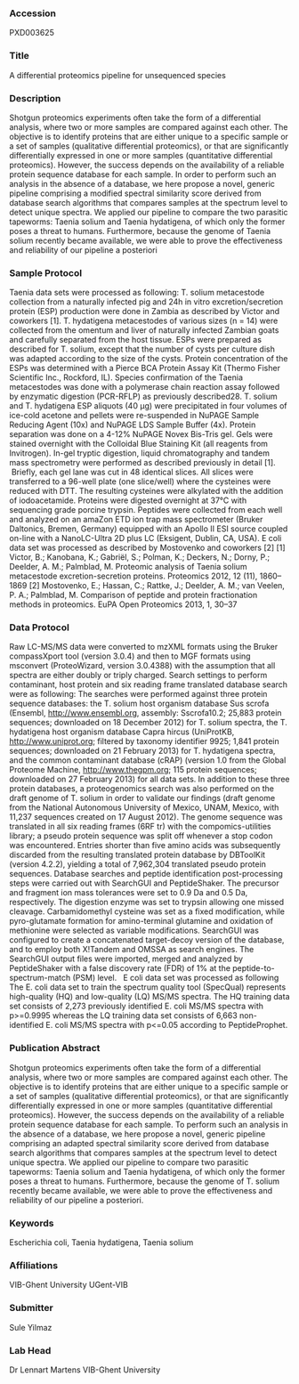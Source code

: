 ### Accession
PXD003625

### Title
A differential proteomics pipeline for unsequenced species

### Description
Shotgun proteomics experiments often take the form of a differential analysis, where two or more samples are compared against each other. The objective is to identify proteins that are either unique to a specific sample or a set of samples (qualitative differential proteomics), or that are significantly differentially expressed in one or more samples (quantitative differential proteomics). However, the success depends on the availability of a reliable protein sequence database for each sample. In order to perform such an analysis in the absence of a database, we here propose a novel, generic pipeline comprising a modified spectral similarity score derived from database search algorithms that compares samples at the spectrum level to detect unique spectra. We applied our pipeline to compare the two parasitic tapeworms: Taenia solium and Taenia hydatigena, of which only the former poses a threat to humans. Furthermore, because the genome of Taenia solium recently became available, we were able to prove the effectiveness and reliability of our pipeline a posteriori

### Sample Protocol
Taenia data sets were processed as following: T. solium metacestode collection from a naturally infected pig and 24h in vitro excretion/secretion protein (ESP) production were done in Zambia as described by Victor and coworkers [1]. T. hydatigena metacestodes of various sizes (n = 14) were collected from the omentum and liver of naturally infected Zambian goats and carefully separated from the host tissue. ESPs were prepared as described for T. solium, except that the number of cysts per culture dish was adapted according to the size of the cysts. Protein concentration of the ESPs was determined with a Pierce BCA Protein Assay Kit (Thermo Fisher Scientific Inc., Rockford, IL). Species confirmation of the Taenia metacestodes was done with a polymerase chain reaction assay followed by enzymatic digestion (PCR-RFLP) as previously described28. T. solium and T. hydatigena ESP aliquots (40 μg) were precipitated in four volumes of ice-cold acetone and pellets were re-suspended in NuPAGE Sample Reducing Agent (10x) and NuPAGE LDS Sample Buffer (4x). Protein separation was done on a 4-12% NuPAGE Novex Bis-Tris gel. Gels were stained overnight with the Colloidal Blue Staining Kit (all reagents from Invitrogen). In-gel tryptic digestion, liquid chromatography and tandem mass spectrometry were performed as described previously in detail [1].  Briefly, each gel lane was cut in 48 identical slices. All slices were transferred to a 96-well plate (one slice/well) where the cysteines were reduced with DTT. The resulting cysteines were alkylated with the addition of iodoacetamide. Proteins were digested overnight at 37°C with sequencing grade porcine trypsin. Peptides were collected from each well and analyzed on an amaZon ETD ion trap mass spectrometer (Bruker Daltonics, Bremen, Germany) equipped with an Apollo II ESI source coupled on-line with a NanoLC-Ultra 2D plus LC (Eksigent, Dublin, CA, USA).  E coli data set was processed as described by Mostovenko and coworkers [2] [1] Victor, B.; Kanobana, K.; Gabriël, S.; Polman, K.; Deckers, N.; Dorny, P.; Deelder, A. M.; Palmblad, M. Proteomic analysis of Taenia solium metacestode excretion-secretion proteins. Proteomics 2012, 12 (11), 1860–1869 [2] Mostovenko, E.; Hassan, C.; Rattke, J.; Deelder, A. M.; van Veelen, P. A.; Palmblad, M. Comparison of peptide and protein fractionation methods in proteomics. EuPA Open Proteomics 2013, 1, 30–37

### Data Protocol
Raw LC-MS/MS data were converted to mzXML formats using the Bruker compassXport tool (version 3.0.4) and then to MGF formats using msconvert (ProteoWizard, version 3.0.4388) with the assumption that all spectra are either doubly or triply charged. Search settings to perform contaminant, host protein and six reading frame translated database search were as following: The searches were performed against three protein sequence databases: the T. solium host organism database Sus scrofa (Ensembl, http://www.ensembl.org, assembly: Sscrofa10.2; 25,883 protein sequences; downloaded on 18 December 2012) for T. solium spectra, the T. hydatigena host organism database Capra hircus (UniProtKB, http://www.uniprot.org; filtered by taxonomy identifier 9925; 1,841 protein sequences; downloaded on 21 February 2013) for T. hydatigena spectra, and the common contaminant database (cRAP) (version 1.0 from the Global Proteome Machine, http://www.thegpm.org; 115 protein sequences; downloaded on 27 February 2013) for all data sets. In addition to these three protein databases, a proteogenomics search was also performed on the draft genome of T. solium in order to validate our findings (draft genome from the National Autonomous University of Mexico, UNAM, Mexico, with 11,237 sequences created on 17 August 2012). The genome sequence was translated in all six reading frames (6RF tr) with the compomics-utilities library; a pseudo protein sequence was split off whenever a stop codon was encountered. Entries shorter than five amino acids was subsequently discarded from the resulting translated protein database by DBToolKit (version 4.2.2), yielding a total of 7,962,304 translated pseudo protein sequences.  Database searches and peptide identification post-processing steps were carried out with SearchGUI and PeptideShaker. The precursor and fragment ion mass tolerances were set to 0.9 Da and 0.5 Da, respectively. The digestion enzyme was set to trypsin allowing one missed cleavage. Carbamidomethyl cysteine was set as a fixed modification, while pyro-glutamate formation for amino-terminal glutamine and oxidation of methionine were selected as variable modifications. SearchGUI was configured to create a concatenated target-decoy version of the database, and to employ both X!Tandem and OMSSA as search engines. The SearchGUI output files were imported, merged and analyzed by PeptideShaker with a false discovery rate (FDR) of 1% at the peptide-to-spectrum-match (PSM) level.    E coli data set was processed as following The E. coli data set to train the spectrum quality tool (SpecQual) represents high-quality (HQ) and low-quality (LQ) MS/MS spectra. The HQ training data set consists of 2,273 previously identified E. coli MS/MS spectra with p>=0.9995 whereas the LQ training data set consists of 6,663 non-identified E. coli MS/MS spectra with p<=0.05 according to PeptideProphet.

### Publication Abstract
Shotgun proteomics experiments often take the form of a differential analysis, where two or more samples are compared against each other. The objective is to identify proteins that are either unique to a specific sample or a set of samples (qualitative differential proteomics), or that are significantly differentially expressed in one or more samples (quantitative differential proteomics). However, the success depends on the availability of a reliable protein sequence database for each sample. To perform such an analysis in the absence of a database, we here propose a novel, generic pipeline comprising an adapted spectral similarity score derived from database search algorithms that compares samples at the spectrum level to detect unique spectra. We applied our pipeline to compare two parasitic tapeworms: Taenia solium and Taenia hydatigena, of which only the former poses a threat to humans. Furthermore, because the genome of T. solium recently became available, we were able to prove the effectiveness and reliability of our pipeline a posteriori.

### Keywords
Escherichia coli, Taenia hydatigena, Taenia solium

### Affiliations
VIB-Ghent University
UGent-VIB

### Submitter
Sule Yilmaz

### Lab Head
Dr Lennart Martens
VIB-Ghent University


